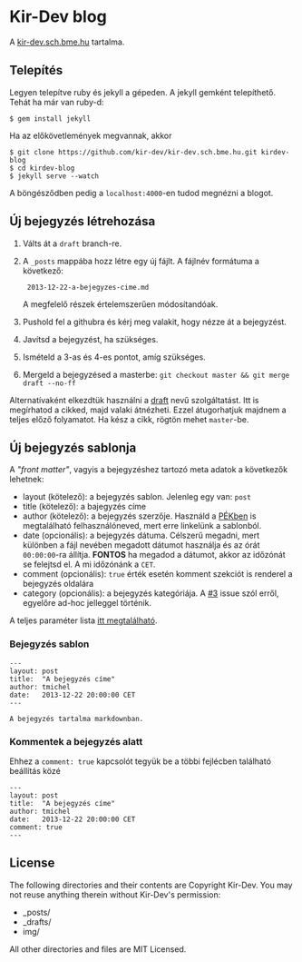 Kir-Dev blog
============

A [kir-dev.sch.bme.hu](http://kir-dev.sch.bme.hu) tartalma.

Telepítés
---------

Legyen telepítve ruby és jekyll a gépeden. A jekyll gemként telepíthető. Tehát
ha már van ruby-d:

    $ gem install jekyll

Ha az előkövetlemények megvannak, akkor

    $ git clone https://github.com/kir-dev/kir-dev.sch.bme.hu.git kirdev-blog
    $ cd kirdev-blog
    $ jekyll serve --watch

A böngésződben pedig a `localhost:4000`-en tudod megnézni a blogot.

Új bejegyzés létrehozása
------------------------

1. Válts át a `draft` branch-re.
2. A `_posts` mappába hozz létre egy új fájlt. A fájlnév formátuma a következő:

        2013-12-22-a-bejegyzes-cime.md

    A megfelelő részek értelemszerűen módosítandóak.

3. Pushold fel a githubra és kérj meg valakit, hogy nézze át a bejegyzést.
4. Javítsd a bejegyzést, ha szükséges.
5. Ismételd a 3-as és 4-es pontot, amíg szükséges.
6. Mergeld a bejegyzésed a masterbe: `git checkout master && git merge draft --no-ff`

Alternatívaként elkezdtük használni a [draft](https://draftin.com/) nevű
szolgáltatást. Itt is megírhatod a cikked, majd valaki átnézheti. Ezzel
átugorhatjuk majdnem a teljes előző folyamatot. Ha kész a cikk, rögtön mehet
`master`-be.

Új bejegyzés sablonja
---------------------

A _"front matter"_, vagyis a bejegyzéshez tartozó meta adatok a következők lehetnek:

* layout (kötelező): a bejegyzés sablon. Jelenleg egy van: `post`
* title (kötelező): a bajegyzés címe
* author (kötelező): a bejegyzés szerzője. Használd a [PÉKben](https://korok.sch.bme.hu/) is megtalálható
felhasználóneved, mert erre linkelünk a sablonból.
* date (opcionális): a bejegyzés dátuma. Célszerű megadni, mert különben a fájl
nevében megadott dátumot használja és az órát `00:00:00`-ra állítja. **FONTOS** ha megadod a dátumot,
akkor az időzónát se felejtsd el. A mi időzónánk a `CET`.
* comment (opcionális): `true` érték esetén komment szekciót is renderel a bejegyzés oldalára
* category (opcionális): a bejegyzés kategóriája. A [#3](https://github.com/kir-dev/kir-dev.sch.bme.hu/issues/3)
issue szól erről, egyelőre ad-hoc jelleggel történik.

A teljes paraméter lista [itt megtalálható](http://jekyllrb.com/docs/frontmatter/).

### Bejegyzés sablon

~~~
---
layout: post
title:  "A bejegyzés címe"
author: tmichel
date:   2013-12-22 20:00:00 CET
---

A bejegyzés tartalma markdownban.
~~~

### Kommentek a bejegyzés alatt

Ehhez a `comment: true` kapcsolót tegyük be a többi fejlécben található beállítás közé

~~~
---
layout: post
title:  "A bejegyzés címe"
author: tmichel
date:   2013-12-22 20:00:00 CET
comment: true
---
~~~

License
-------

The following directories and their contents are Copyright Kir-Dev.
You may not reuse anything therein without Kir-Dev's permission:

* _posts/
* _drafts/
* img/

All other directories and files are MIT Licensed.